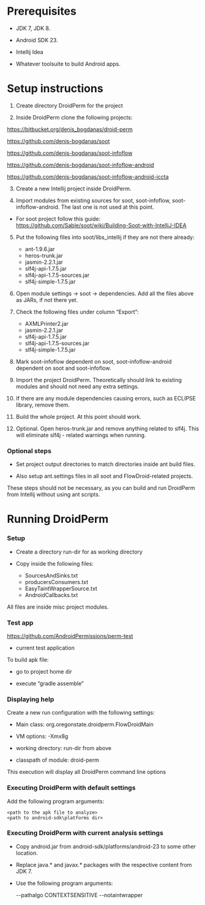 Prerequisites
=============

-   JDK 7, JDK 8.

-   Android SDK 23.

-   Intellij Idea

-   Whatever toolsuite to build Android apps.

Setup instructions
==================

1. Create directory DroidPerm for the project

2. Inside DroidPerm clone the following projects:

<https://bitbucket.org/denis_bogdanas/droid-perm>

<https://github.com/denis-bogdanas/soot>

<https://github.com/denis-bogdanas/soot-infoflow>

<https://github.com/denis-bogdanas/soot-infoflow-android>

<https://github.com/denis-bogdanas/soot-infoflow-android-iccta>

 

3. Create a new Intellij project inside DroidPerm.

4. Import modules from existing sources for soot, soot-infoflow,
soot-infoflow-android. The last one is not used at this point.

-   For soot project follow this guide:
    https://github.com/Sable/soot/wiki/Building-Soot-with-IntelliJ-IDEA

5. Put the following files into soot/libs\_intellij if they are not there already:

    -   ant-1.9.6.jar
    -   heros-trunk.jar
    -   jasmin-2.2.1.jar
    -   slf4j-api-1.7.5.jar
    -   slf4j-api-1.7.5-sources.jar
    -   slf4j-simple-1.7.5.jar

6. Open module settings -\> soot -\> dependencies. Add all the files above as
JARs, if not there yet.

7. Check the following files under column “Export”:

    -   AXMLPrinter2.jar
    -   jasmin-2.2.1.jar
    -   slf4j-api-1.7.5.jar
    -   slf4j-api-1.7.5-sources.jar
    -   slf4j-simple-1.7.5.jar

8. Mark soot-infoflow dependent on soot, soot-infoflow-android dependent on soot
and soot-infoflow.

9. Import the project DroidPerm. Theoretically should link to existing modules
and should not need any extra settings.

10. If there are any module dependencies causing errors, such as ECLIPSE
library, remove them.

11. Build the whole project. At this point should work.

12. Optional. Open heros-trunk.jar and remove anything related to slf4j. This
will eliminate slf4j - related warnings when running.

 

### Optional steps

-   Set project output directories to match directories inside ant build files.

-   Also setup ant.settings files in all soot and FlowDroid-related projects.

These steps should not be necessary, as you can build and run DroidPerm from
Intellij without using ant scripts.

 

Running DroidPerm
=================

### Setup

-   Create a directory run-dir for as working directory

-   Copy inside the following files:

    -   SourcesAndSinks.txt
    -   producersConsumers.txt
    -   EasyTaintWrapperSource.txt
    -   AndroidCallbacks.txt
     

All files are inside misc project modules.

 

### Test app

<https://github.com/AndroidPermissions/perm-test>

-   current test application

 

To build apk file:

-   go to project home dir

-   execute “gradle assemble”

 

### Displaying help

Create a new run configuration with the following settings:

-   Main class: org.oregonstate.droidperm.FlowDroidMain

-   VM options: -Xmx8g

-   working directory: run-dir from above

-   classpath of module: droid-perm

 

This execution will display all DroidPerm command line options

 

### Executing DroidPerm with default settings

Add the following program arguments:

    <path to the apk file to analyze>
    <path to android-sdk\platforms dir>

 

### Executing DroidPerm with current analysis settings

-   Copy android.jar from android-sdk/platforms/android-23 to some other
    location.

-   Replace java.\* and javax.\* packages with the respective content from JDK
    7.

-   Use the following program arguments:


    <path to the apk file to analyze>
    <path to crafted android.jar>
    --pathalgo
    CONTEXTSENSITIVE
    --notaintwrapper
